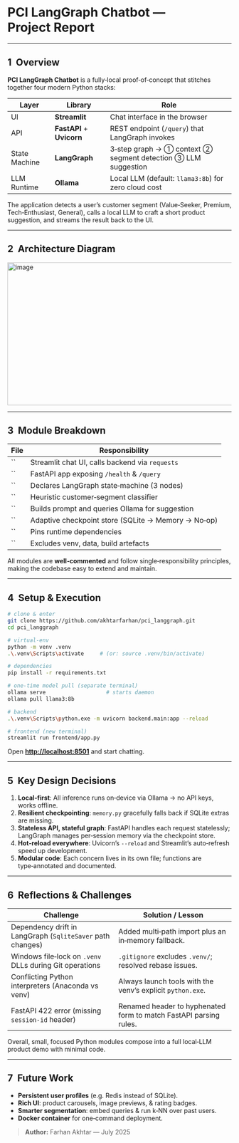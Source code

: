 # PCI LangGraph Chatbot — Project Report

---

## 1  Overview

**PCI LangGraph Chatbot** is a fully‑local proof‑of‑concept that stitches together four modern Python stacks:

| Layer         | Library                   | Role                                                          |
| ------------- | ------------------------- | ------------------------------------------------------------- |
| UI            | **Streamlit**             | Chat interface in the browser                                 |
| API           | **FastAPI** + **Uvicorn** | REST endpoint (`/query`) that LangGraph invokes               |
| State Machine | **LangGraph**             | 3‑step graph → ① context ② segment detection ③ LLM suggestion |
| LLM Runtime   | **Ollama**                | Local LLM (default: `llama3:8b`) for zero cloud cost          |

The application detects a user’s customer segment (Value‑Seeker, Premium, Tech‑Enthusiast, General), calls a local LLM to craft a short product suggestion, and streams the result back to the UI.

---

## 2  Architecture Diagram

<img width="1107" height="321" alt="image" src="https://github.com/user-attachments/assets/16f4da3b-8885-44c8-ac87-538ef240dfc0" />


---

## 3  Module Breakdown

| File | Responsibility                                      |
| ---- | --------------------------------------------------- |
| ``   | Streamlit chat UI, calls backend via `requests`     |
| ``   | FastAPI app exposing `/health` & `/query`           |
| ``   | Declares LangGraph state‑machine (3 nodes)          |
| ``   | Heuristic customer‑segment classifier               |
| ``   | Builds prompt and queries Ollama for suggestion     |
| ``   | Adaptive checkpoint store (SQLite → Memory → No‑op) |
| ``   | Pins runtime dependencies                           |
| ``   | Excludes venv, data, build artefacts                |

All modules are **well‑commented** and follow single‑responsibility principles, making the codebase easy to extend and maintain.

---

## 4  Setup & Execution

```bash
# clone & enter
git clone https://github.com/akhtarfarhan/pci_langgraph.git
cd pci_langgraph

# virtual‑env
python -m venv .venv
.\.venv\Scripts\activate     # (or: source .venv/bin/activate)

# dependencies
pip install -r requirements.txt

# one‑time model pull (separate terminal)
ollama serve                   # starts daemon
ollama pull llama3:8b

# backend
.\.venv\Scripts\python.exe -m uvicorn backend.main:app --reload

# frontend (new terminal)
streamlit run frontend/app.py
```

Open [**http://localhost:8501**](http://localhost:8501) and start chatting.

---

## 5  Key Design Decisions

1. **Local‑first**: All inference runs on‑device via Ollama → no API keys, works offline.
2. **Resilient checkpointing**: `memory.py` gracefully falls back if SQLite extras are missing.
3. **Stateless API, stateful graph**: FastAPI handles each request statelessly; LangGraph manages per‑session memory via the checkpoint store.
4. **Hot‑reload everywhere**: Uvicorn’s `--reload` and Streamlit’s auto‑refresh speed up development.
5. **Modular code**: Each concern lives in its own file; functions are type‑annotated and documented.

---

## 6  Reflections & Challenges

| Challenge                                                  | Solution / Lesson                                                 |
| ---------------------------------------------------------- | ----------------------------------------------------------------- |
| Dependency drift in LangGraph (`SqliteSaver` path changes) | Added multi‑path import plus an in‑memory fallback.               |
| Windows file‑lock on `.venv` DLLs during Git operations    | `.gitignore` excludes `.venv/`; resolved rebase issues.           |
| Conflicting Python interpreters (Anaconda vs venv)         | Always launch tools with the venv’s explicit `python.exe`.        |
| FastAPI 422 error (missing `session‑id` header)            | Renamed header to hyphenated form to match FastAPI parsing rules. |

Overall, small, focused Python modules compose into a full local‑LLM product demo with minimal code.

---

## 7  Future Work

- **Persistent user profiles** (e.g. Redis instead of SQLite).
- **Rich UI**: product carousels, image previews, & rating badges.
- **Smarter segmentation**: embed queries & run k‑NN over past users.
- **Docker container** for one‑command deployment.

> **Author:** Farhan Akhtar — July 2025

